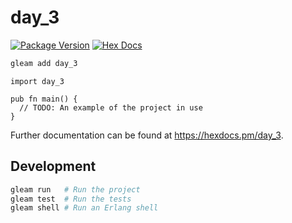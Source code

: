 # day_3

[![Package Version](https://img.shields.io/hexpm/v/day_3)](https://hex.pm/packages/day_3)
[![Hex Docs](https://img.shields.io/badge/hex-docs-ffaff3)](https://hexdocs.pm/day_3/)

```sh
gleam add day_3
```
```gleam
import day_3

pub fn main() {
  // TODO: An example of the project in use
}
```

Further documentation can be found at <https://hexdocs.pm/day_3>.

## Development

```sh
gleam run   # Run the project
gleam test  # Run the tests
gleam shell # Run an Erlang shell
```
